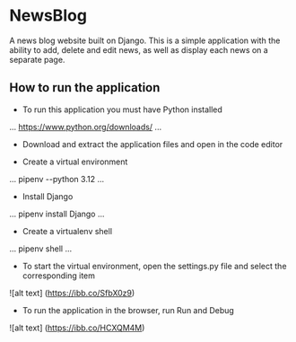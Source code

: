 # NewsBlog
A news blog website built on Django. This is a simple application with the ability to add, delete and edit news, as well as display each news on a separate page.

## How to run the application

* To run this application you must have Python installed

...
https://www.python.org/downloads/
...

* Download and extract the application files and open in the code editor

* Create a virtual environment 

...
pipenv --python 3.12
...

* Install Django

...
pipenv install Django
...

* Create a virtualenv shell

...
pipenv shell
...

* To start the virtual environment, open the settings.py file and select the corresponding item

![alt text] (https://ibb.co/SfbX0z9)

* To run the application in the browser, run Run and Debug

![alt text] (https://ibb.co/HCXQM4M)

